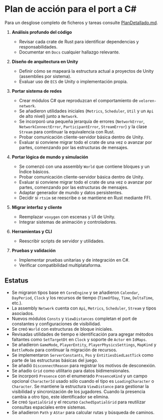 # Plan de acción para el port a C#
Para un desglose completo de ficheros y tareas consulte [PlanDetallado.md](PlanDetallado.md).


1. **Análisis profundo del código**
   - Revisar cada crate de Rust para identificar dependencias y responsabilidades.
   - Documentar en `Docs` cualquier hallazgo relevante.

2. **Diseño de arquitectura en Unity**
   - Definir cómo se mapeará la estructura actual a proyectos de Unity (assemblies por sistema).
   - Evaluar uso de `ECS` de Unity o implementación propia.

3. **Portar sistema de redes**
   - Crear módulos C# que reproduzcan el comportamiento de `veloren-network`.
   - Se añadieron utilidades iniciales (`Metrics`, `Scheduler`, `Util` y un `Api` de alto nivel) junto a `Network`.
   - Se incorporó una pequeña jerarquía de errores (`NetworkError`, `NetworkConnectError`, `ParticipantError`, `StreamError`) y la clase `Stream` para continuar la equivalencia con Rust.
   - Probar comunicación cliente-servidor básica dentro de Unity.
   - Evaluar si conviene migrar todo el crate de una vez o avanzar por partes, comenzando por las estructuras de mensajes.

4. **Portar lógica de mundo y simulación**
   - Se comenzó con una assembly `World` que contiene bloques y un Índice básicos.
   - Probar comunicación cliente-servidor básica dentro de Unity.
   - Evaluar si conviene migrar todo el crate de una vez o avanzar por partes, comenzando por las estructuras de mensajes.
   - Adaptar generador de mundo y datos persistentes.
   - Decidir si `rtsim` se reescribe o se mantiene en Rust mediante FFI.

5. **Migrar interfaz y cliente**
   - Reemplazar `voxygen` con escenas y UI de Unity.
   - Integrar sistemas de animación y controladores.

6. **Herramientas y CLI**
   - Reescribir scripts de servidor y utilidades.

7. **Pruebas y validación**
   - Implementar pruebas unitarias y de integración en C#.
   - Verificar compatibilidad multiplataforma.

## Estatus
- Se migraron tipos base en `CoreEngine` y se añadieron `Calendar`, `DayPeriod`,
  `Clock` y los recursos de tiempo (`TimeOfDay`, `Time`, `DeltaTime`, etc.).
- La assembly `Network` cuenta con `Api`, `Metrics`, `Scheduler`, `Stream` y tipos asociados.
- Nuevos módulos `Consts` y `ViewDistances` completan el port de constantes y configuraciones de visibilidad.
- Se creó `World` con estructuras de bloque iniciales.
- Revisadas utilidades de tiempo e identificación para agregar métodos faltantes como `SetTargetDt` en `Clock` y soporte de `Actor` en `IdMaps`.
- Se añadieron `GameMode`, `PlayerEntity`, `PlayerPhysicsSettings`, `MapKind` y `BattleMode` para continuar la migración de recursos.
- Se implementaron `ServerConstants`, `Pos` y `EntitiesDiedLastTick` como parte de las estructuras básicas del juego.
- Se añadió `DisconnectReason` para registrar los motivos de desconexión.
- Se añadio `Grid` como utilitario para datos bidimensionales.
 - Se incorporó `Presence` con el enumerado `PresenceKind` y un campo opcional `CharacterId` usado sólo cuando el tipo es `LoadingCharacter` o `Character`. Se mantiene la estructura `ViewDistance` para gestionar la visibilidad y sincronización de los jugadores. Cuando la presencia cambia a otro tipo, este identificador se elimina.
- Se creó `SpatialGrid` y el recurso `CachedSpatialGrid` para reutilizar consultas espaciales entre sistemas.
- Se añadieron `Path` y `AStar` para calcular rutas y búsqueda de caminos.
